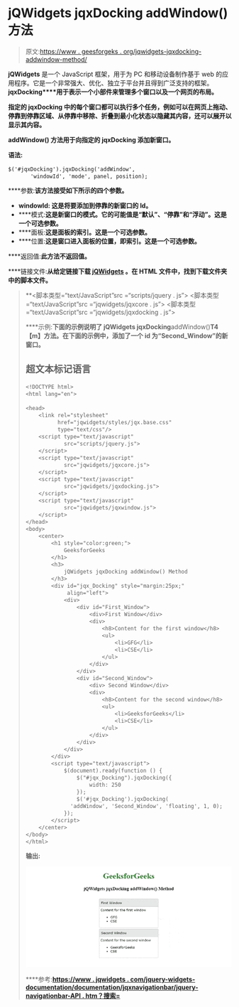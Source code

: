 # jQWidgets jqxDocking addWindow()方法

> 原文:[https://www . geesforgeks . org/jqwidgets-jqxdocking-addwindow-method/](https://www.geeksforgeeks.org/jqwidgets-jqxdocking-addwindow-method/)

**jQWidgets** 是一个 JavaScript 框架，用于为 PC 和移动设备制作基于 web 的应用程序。它是一个非常强大、优化、独立于平台并且得到广泛支持的框架。**jqxDocking****用于表示一个小部件来管理多个窗口以及一个网页的布局。**

**指定的 jqxDocking 中的每个窗口都可以执行多个任务，例如可以在网页上拖动、停靠到停靠区域、从停靠中移除、折叠到最小化状态以隐藏其内容，还可以展开以显示其内容。**

****addWindow()** 方法用于向指定的 jqxDocking 添加新窗口。**

****语法:****

```
$('#jqxDocking').jqxDocking('addWindow', 
       'windowId', 'mode', panel, position);
```

****参数:**该方法接受如下所示的四个参数。**

*   ****windowId:** 这是将要添加到停靠的新窗口的 Id。**
*   ****模式:**这是新窗口的模式。它的可能值是“默认”、“停靠”和“浮动”。这是一个可选参数。**
*   ****面板:**这是面板的索引。这是一个可选参数。**
*   ****位置:**这是窗口进入面板的位置，即索引。这是一个可选参数。**

****返回值:**此方法不返回值。**

****链接文件:**从给定链接下载 [jQWidgets](https://www.jqwidgets.com/download/) 。在 HTML 文件中，找到下载文件夹中的脚本文件。**

> <link rel="”stylesheet”" href="”jqwidgets/styles/jqx.base.css”" type="”text/css”"> **<脚本类型=“text/JavaScript”src =“scripts/jquery . js”></脚本>
> <脚本类型=“text/JavaScript”src =“jqwidgets/jqxcore . js”></脚本>
> <脚本类型=“text/JavaScript”src =“jqwidgets/jqxdocking . js”></脚本**

****示例:**下面的示例说明了 jQWidgets jqxDocking**addWindow()**T4【m】方法。在下面的示例中，添加了一个 id 为“Second_Window”的新窗口。**

## **超文本标记语言**

```
<!DOCTYPE html>
<html lang="en">

<head>
    <link rel="stylesheet" 
          href="jqwidgets/styles/jqx.base.css" 
          type="text/css"/>
    <script type="text/javascript" 
            src="scripts/jquery.js">
    </script>
    <script type="text/javascript" 
            src="jqwidgets/jqxcore.js">
    </script>
    <script type="text/javascript" 
            src="jqwidgets/jqxdocking.js">
    </script>
    <script type="text/javascript" 
            src="jqwidgets/jqxwindow.js">
    </script>
</head>
<body>
    <center>
        <h1 style="color:green;">
            GeeksforGeeks
        </h1>
        <h3>
            jQWidgets jqxDocking addWindow() Method
        </h3>
        <div id="jqx_Docking" style="margin:25px;" 
             align="left">
            <div>
                <div id="First_Window">
                    <div>First Window</div>
                    <div>
                        <h8>Content for the first window</h8>
                        <ul>
                            <li>GFG</li>
                            <li>CSE</li>
                        </ul>
                    </div>
                </div>
                <div id="Second_Window">
                    <div> Second Window</div>
                    <div>
                        <h8>Content for the second window</h8>
                        <ul>
                            <li>GeeksforGeeks</li>
                            <li>CSE</li>
                        </ul>
                    </div>
                </div>
            </div>
        </div>
        <script type="text/javascript">
            $(document).ready(function () {
                $("#jqx_Docking").jqxDocking({
                    width: 250
                });
                $('#jqx_Docking').jqxDocking(
              'addWindow', 'Second_Window', 'floating', 1, 0);
            });
        </script>
    </center>
</body>
</html>
```

****输出:****

**![](img/8870dc8621c3ce4b2f8738cd58ebb43c.png)**

****参考:**[https://www . jqwidgets . com/jquery-widgets-documentation/documentation/jqxnavigationbar/jquery-navigationbar-API . htm？搜索=](https://www.jqwidgets.com/jquery-widgets-documentation/documentation/jqxdocking/jquery-docking-api.htm?search=)**